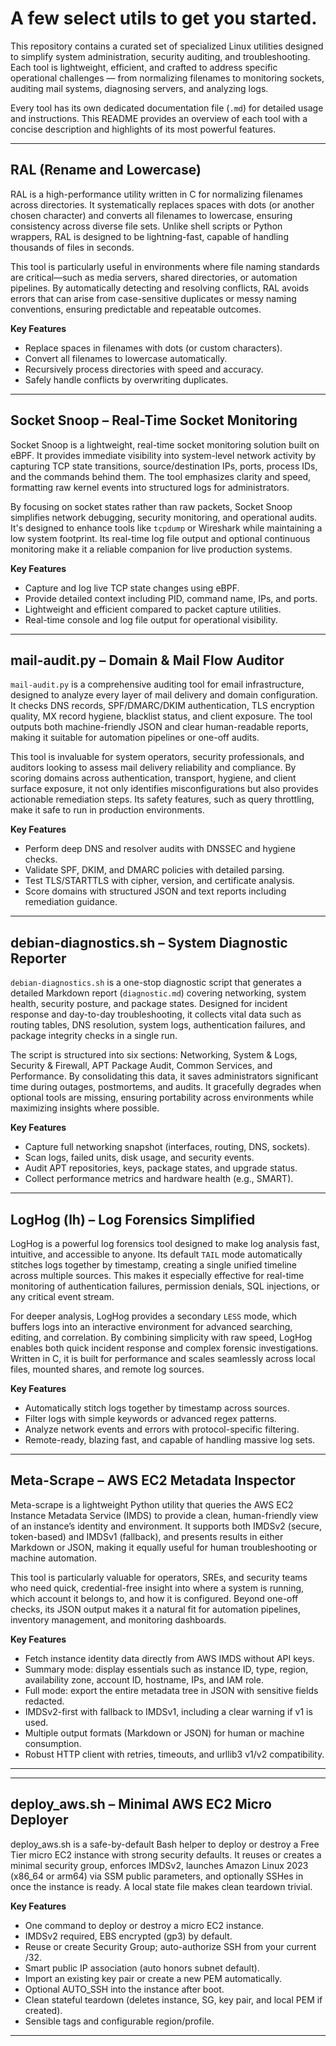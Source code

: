 # A few select utils to get you started.

This repository contains a curated set of specialized Linux utilities designed to simplify system administration, security auditing, and troubleshooting. Each tool is lightweight, efficient, and crafted to address specific operational challenges — from normalizing filenames to monitoring sockets, auditing mail systems, diagnosing servers, and analyzing logs.  

Every tool has its own dedicated documentation file (`.md`) for detailed usage and instructions. This README provides an overview of each tool with a concise description and highlights of its most powerful features.

---

## RAL (Rename and Lowercase)

RAL is a high-performance utility written in C for normalizing filenames across directories. It systematically replaces spaces with dots (or another chosen character) and converts all filenames to lowercase, ensuring consistency across diverse file sets. Unlike shell scripts or Python wrappers, RAL is designed to be lightning-fast, capable of handling thousands of files in seconds.  

This tool is particularly useful in environments where file naming standards are critical—such as media servers, shared directories, or automation pipelines. By automatically detecting and resolving conflicts, RAL avoids errors that can arise from case-sensitive duplicates or messy naming conventions, ensuring predictable and repeatable outcomes.  

**Key Features**
- Replace spaces in filenames with dots (or custom characters).  
- Convert all filenames to lowercase automatically.  
- Recursively process directories with speed and accuracy.  
- Safely handle conflicts by overwriting duplicates.

---

## Socket Snoop – Real-Time Socket Monitoring

Socket Snoop is a lightweight, real-time socket monitoring solution built on eBPF. It provides immediate visibility into system-level network activity by capturing TCP state transitions, source/destination IPs, ports, process IDs, and the commands behind them. The tool emphasizes clarity and speed, formatting raw kernel events into structured logs for administrators.  

By focusing on socket states rather than raw packets, Socket Snoop simplifies network debugging, security monitoring, and operational audits. It's designed to enhance tools like `tcpdump` or Wireshark while maintaining a low system footprint. Its real-time log file output and optional continuous monitoring make it a reliable companion for live production systems.  

**Key Features**
- Capture and log live TCP state changes using eBPF.  
- Provide detailed context including PID, command name, IPs, and ports.  
- Lightweight and efficient compared to packet capture utilities.  
- Real-time console and log file output for operational visibility.  

---

## mail-audit.py – Domain & Mail Flow Auditor

`mail-audit.py` is a comprehensive auditing tool for email infrastructure, designed to analyze every layer of mail delivery and domain configuration. It checks DNS records, SPF/DMARC/DKIM authentication, TLS encryption quality, MX record hygiene, blacklist status, and client exposure. The tool outputs both machine-friendly JSON and clear human-readable reports, making it suitable for automation pipelines or one-off audits.  

This tool is invaluable for system operators, security professionals, and auditors looking to assess mail delivery reliability and compliance. By scoring domains across authentication, transport, hygiene, and client surface exposure, it not only identifies misconfigurations but also provides actionable remediation steps. Its safety features, such as query throttling, make it safe to run in production environments.  

**Key Features**
- Perform deep DNS and resolver audits with DNSSEC and hygiene checks.  
- Validate SPF, DKIM, and DMARC policies with detailed parsing.  
- Test TLS/STARTTLS with cipher, version, and certificate analysis.  
- Score domains with structured JSON and text reports including remediation guidance.  

---

## debian-diagnostics.sh – System Diagnostic Reporter

`debian-diagnostics.sh` is a one-stop diagnostic script that generates a detailed Markdown report (`diagnostic.md`) covering networking, system health, security posture, and package states. Designed for incident response and day-to-day troubleshooting, it collects vital data such as routing tables, DNS resolution, system logs, authentication failures, and package integrity checks in a single run.  

The script is structured into six sections: Networking, System & Logs, Security & Firewall, APT Package Audit, Common Services, and Performance. By consolidating this data, it saves administrators significant time during outages, postmortems, and audits. It gracefully degrades when optional tools are missing, ensuring portability across environments while maximizing insights where possible.  

**Key Features**
- Capture full networking snapshot (interfaces, routing, DNS, sockets).  
- Scan logs, failed units, disk usage, and security events.  
- Audit APT repositories, keys, package states, and upgrade status.  
- Collect performance metrics and hardware health (e.g., SMART).  

---

## LogHog (lh) – Log Forensics Simplified

LogHog is a powerful log forensics tool designed to make log analysis fast, intuitive, and accessible to anyone. Its default `TAIL` mode automatically stitches logs together by timestamp, creating a single unified timeline across multiple sources. This makes it especially effective for real-time monitoring of authentication failures, permission denials, SQL injections, or any critical event stream.  

For deeper analysis, LogHog provides a secondary `LESS` mode, which buffers logs into an interactive environment for advanced searching, editing, and correlation. By combining simplicity with raw speed, LogHog enables both quick incident response and complex forensic investigations. Written in C, it is built for performance and scales seamlessly across local files, mounted shares, and remote log sources.  

**Key Features**
- Automatically stitch logs together by timestamp across sources.  
- Filter logs with simple keywords or advanced regex patterns.  
- Analyze network events and errors with protocol-specific filtering.  
- Remote-ready, blazing fast, and capable of handling massive log sets.  

---

## Meta-Scrape – AWS EC2 Metadata Inspector  

Meta-scrape is a lightweight Python utility that queries the AWS EC2 Instance Metadata Service (IMDS) to provide a clean, human-friendly view of an instance’s identity and environment. It supports both IMDSv2 (secure, token-based) and IMDSv1 (fallback), and presents results in either Markdown or JSON, making it equally useful for human troubleshooting or machine automation.  

This tool is particularly valuable for operators, SREs, and security teams who need quick, credential-free insight into where a system is running, which account it belongs to, and how it is configured. Beyond one-off checks, its JSON output makes it a natural fit for automation pipelines, inventory management, and monitoring dashboards.  

**Key Features**  
- Fetch instance identity data directly from AWS IMDS without API keys.  
- Summary mode: display essentials such as instance ID, type, region, availability zone, account ID, hostname, IPs, and IAM role.  
- Full mode: export the entire metadata tree in JSON with sensitive fields redacted.  
- IMDSv2-first with fallback to IMDSv1, including a clear warning if v1 is used.  
- Multiple output formats (Markdown or JSON) for human or machine consumption.  
- Robust HTTP client with retries, timeouts, and urllib3 v1/v2 compatibility.

---

---
## deploy_aws.sh – Minimal AWS EC2 Micro Deployer

deploy_aws.sh is a safe-by-default Bash helper to deploy or destroy a Free Tier micro EC2 instance with strong security defaults. It reuses or creates a minimal security group, enforces IMDSv2, launches Amazon Linux 2023 (x86_64 or arm64) via SSM public parameters, and optionally SSHes in once the instance is ready. A local state file makes clean teardown trivial.

**Key Features**
- One command to deploy or destroy a micro EC2 instance.
- IMDSv2 required, EBS encrypted (gp3) by default.
- Reuse or create Security Group; auto-authorize SSH from your current /32.
- Smart public IP association (auto honors subnet default).
- Import an existing key pair or create a new PEM automatically.
- Optional AUTO_SSH into the instance after boot.
- Clean stateful teardown (deletes instance, SG, key pair, and local PEM if created).
- Sensible tags and configurable region/profile.

---
